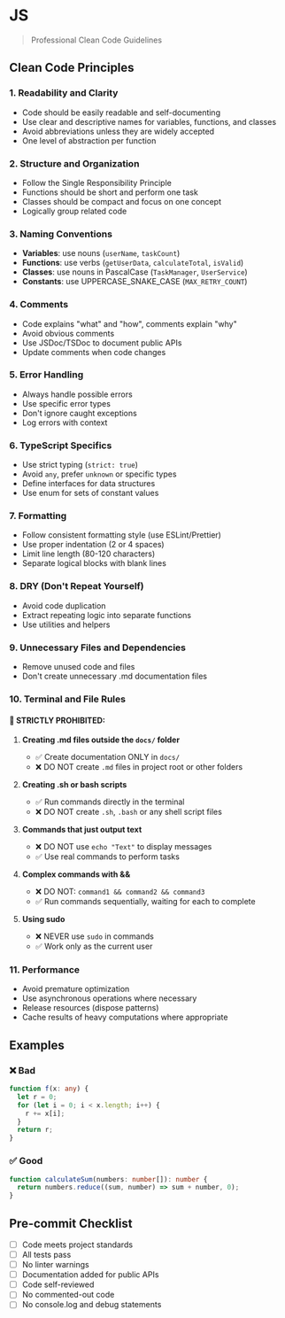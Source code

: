 # JS

> Professional Clean Code Guidelines

## Clean Code Principles

### 1. Readability and Clarity

- Code should be easily readable and self-documenting
- Use clear and descriptive names for variables, functions, and classes
- Avoid abbreviations unless they are widely accepted
- One level of abstraction per function

### 2. Structure and Organization

- Follow the Single Responsibility Principle
- Functions should be short and perform one task
- Classes should be compact and focus on one concept
- Logically group related code

### 3. Naming Conventions

- **Variables**: use nouns (`userName`, `taskCount`)
- **Functions**: use verbs (`getUserData`, `calculateTotal`, `isValid`)
- **Classes**: use nouns in PascalCase (`TaskManager`, `UserService`)
- **Constants**: use UPPERCASE_SNAKE_CASE (`MAX_RETRY_COUNT`)

### 4. Comments

- Code explains "what" and "how", comments explain "why"
- Avoid obvious comments
- Use JSDoc/TSDoc to document public APIs
- Update comments when code changes

### 5. Error Handling

- Always handle possible errors
- Use specific error types
- Don't ignore caught exceptions
- Log errors with context

### 6. TypeScript Specifics

- Use strict typing (`strict: true`)
- Avoid `any`, prefer `unknown` or specific types
- Define interfaces for data structures
- Use enum for sets of constant values

### 7. Formatting

- Follow consistent formatting style (use ESLint/Prettier)
- Use proper indentation (2 or 4 spaces)
- Limit line length (80-120 characters)
- Separate logical blocks with blank lines

### 8. DRY (Don't Repeat Yourself)

- Avoid code duplication
- Extract repeating logic into separate functions
- Use utilities and helpers

### 9. Unnecessary Files and Dependencies

- Remove unused code and files
- Don't create unnecessary .md documentation files

### 10. Terminal and File Rules

#### 🚫 STRICTLY PROHIBITED:

1. **Creating .md files outside the `docs/` folder**
   - ✅ Create documentation ONLY in `docs/`
   - ❌ DO NOT create `.md` files in project root or other folders

2. **Creating .sh or bash scripts**
   - ✅ Run commands directly in the terminal
   - ❌ DO NOT create `.sh`, `.bash` or any shell script files

3. **Commands that just output text**
   - ❌ DO NOT use `echo "Text"` to display messages
   - ✅ Use real commands to perform tasks

4. **Complex commands with &&**
   - ❌ DO NOT: `command1 && command2 && command3`
   - ✅ Run commands sequentially, waiting for each to complete

5. **Using sudo**
   - ❌ NEVER use `sudo` in commands
   - ✅ Work only as the current user

### 11. Performance

- Avoid premature optimization
- Use asynchronous operations where necessary
- Release resources (dispose patterns)
- Cache results of heavy computations where appropriate

## Examples

### ❌ Bad

```typescript
function f(x: any) {
  let r = 0;
  for (let i = 0; i < x.length; i++) {
    r += x[i];
  }
  return r;
}
```

### ✅ Good

```typescript
function calculateSum(numbers: number[]): number {
  return numbers.reduce((sum, number) => sum + number, 0);
}
```

## Pre-commit Checklist

- [ ] Code meets project standards
- [ ] All tests pass
- [ ] No linter warnings
- [ ] Documentation added for public APIs
- [ ] Code self-reviewed
- [ ] No commented-out code
- [ ] No console.log and debug statements
